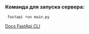 ### Команда для запуска сервера: 
     fastapi run main.py

[Docs FastApi CLI](https://fastapi.tiangolo.com/fastapi-cli/#fastapi-run)   